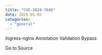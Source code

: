 ```yaml
---
title: "CVE-2024-7646"
date: 2025-01-02
categories: 
  - "general"
---
```


Ingress-nginx Annotation Validation Bypass

Go to Source

